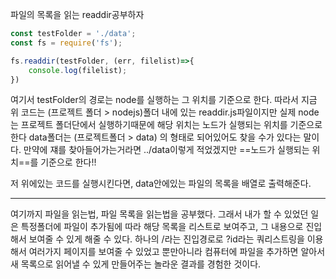파일의 목록을 읽는 readdir공부하자

```js
const testFolder = './data';
const fs = require('fs');

fs.readdir(testFolder, (err, filelist)=>{
	console.log(filelist);
})
```

여기서 testFolder의 경로는  node를 실행하는 그 위치를 기준으로 한다.
	따라서 지금 위 코드는  (프로젝트 폴더 > nodejs)폴더 내에 있는 readdir.js파일이지만
	실제 node는 프로젝트 폴더단에서 실행하기때문에 해당 위치는 노드가 실행되는 위치를 기준으로 한다
	data폴더는 (프로젝트폴더 > data) 의 형태로 되어있어도 찾을 수가 있다는 말이다.
	만약에 쟤를 찾아들어가는거라면 ../data이렇게 적었겠지만 ==노드가 실행되는 위치==를 기준으로 한다!!

저 위에있는 코드를 실행시킨다면, data안에있는 파일의 목록을 배열로 출력해준다.



---

여기까지 파일을 읽는법, 파일 목록을 읽는법을 공부했다.
그래서 내가 할 수 있었던 일은 특정폴더에 파일이 추가됨에 따라 해당 목록을 리스트로 보여주고,
그 내용으로 진입해서 보여줄 수 있게 해줄 수 있다. 
하나의 /라는 진입경로로 ?id라는 쿼리스트링을 이용해서 여러가지 페이지를 보여줄 수 있었고
뿐만아니라 컴퓨터에 파일을 추가하면 알아서 새 목록으로 읽어낼 수 있게 만들어주는
놀라운 결과를 경험한 것이다. 


